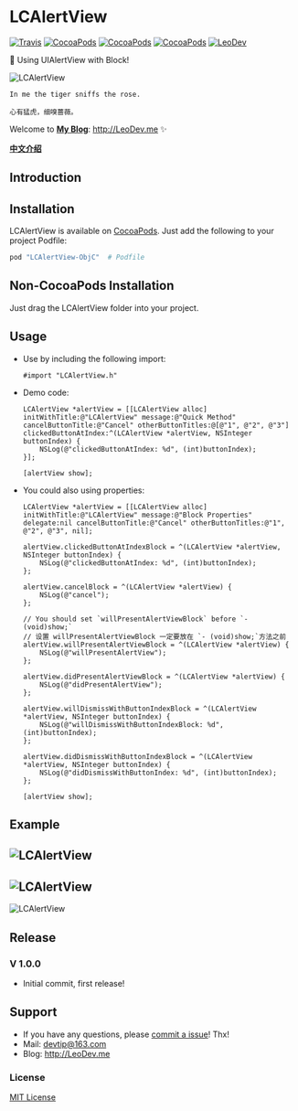 # LCAlertView

[![Travis](https://img.shields.io/travis/iTofu/LCAlertView.svg?style=flat)](https://travis-ci.org/iTofu/LCAlertView)
[![CocoaPods](https://img.shields.io/cocoapods/v/LCAlertView-ObjC.svg)](http://cocoadocs.org/docsets/LCAlertView-ObjC)
[![CocoaPods](https://img.shields.io/cocoapods/l/LCAlertView-ObjC.svg)](https://raw.githubusercontent.com/iTofu/LCAlertView/master/LICENSE)
[![CocoaPods](https://img.shields.io/cocoapods/p/LCAlertView-ObjC.svg)](http://cocoadocs.org/docsets/LCAlertView-ObjC)
[![LeoDev](https://img.shields.io/badge/blog-LeoDev.me-brightgreen.svg)](http://leodev.me)

🍭 Using UIAlertView with Block!

![LCAlertView](https://raw.githubusercontent.com/iTofu/LCAlertView/master/LCAlertView01.PNG)

````
In me the tiger sniffs the rose.

心有猛虎，细嗅蔷薇。
````

Welcome to **[My Blog](http://LeoDev.me)**: http://LeoDev.me ✨

[**中文介绍**](https://github.com/iTofu/LCAlertView/blob/master/README-zh_CN.md)



## Introduction



## Installation

LCAlertView is available on [CocoaPods](https://cocoapods.org/). Just add the following to your project Podfile:

````ruby
pod "LCAlertView-ObjC"  # Podfile
````



## Non-CocoaPods Installation

Just drag the LCAlertView folder into your project.



## Usage

* Use by including the following import:

  ````objc
  #import "LCAlertView.h"
  ````

* Demo code:

  ````objc
  LCAlertView *alertView = [[LCAlertView alloc] initWithTitle:@"LCAlertView" message:@"Quick Method" cancelButtonTitle:@"Cancel" otherButtonTitles:@[@"1", @"2", @"3"] clickedButtonAtIndex:^(LCAlertView *alertView, NSInteger buttonIndex) {
      NSLog(@"clickedButtonAtIndex: %d", (int)buttonIndex);
  }];

  [alertView show];
  ````

* You could also using properties:

  ````objc
  LCAlertView *alertView = [[LCAlertView alloc] initWithTitle:@"LCAlertView" message:@"Block Properties" delegate:nil cancelButtonTitle:@"Cancel" otherButtonTitles:@"1", @"2", @"3", nil];

  alertView.clickedButtonAtIndexBlock = ^(LCAlertView *alertView, NSInteger buttonIndex) {
      NSLog(@"clickedButtonAtIndex: %d", (int)buttonIndex);
  };

  alertView.cancelBlock = ^(LCAlertView *alertView) {
      NSLog(@"cancel");
  };

  // You should set `willPresentAlertViewBlock` before `- (void)show;`
  // 设置 willPresentAlertViewBlock 一定要放在 `- (void)show;`方法之前
  alertView.willPresentAlertViewBlock = ^(LCAlertView *alertView) {
      NSLog(@"willPresentAlertView");
  };

  alertView.didPresentAlertViewBlock = ^(LCAlertView *alertView) {
      NSLog(@"didPresentAlertView");
  };

  alertView.willDismissWithButtonIndexBlock = ^(LCAlertView *alertView, NSInteger buttonIndex) {
      NSLog(@"willDismissWithButtonIndexBlock: %d", (int)buttonIndex);
  };

  alertView.didDismissWithButtonIndexBlock = ^(LCAlertView *alertView, NSInteger buttonIndex) {
      NSLog(@"didDismissWithButtonIndex: %d", (int)buttonIndex);
  };

  [alertView show];
  ````



## Example

![LCAlertView](https://raw.githubusercontent.com/iTofu/LCAlertView/master/LCAlertView02.PNG)
---
![LCAlertView](https://raw.githubusercontent.com/iTofu/LCAlertView/master/LCAlertView03.PNG)
---
![LCAlertView](https://raw.githubusercontent.com/iTofu/LCAlertView/master/LCAlertView04.PNG)



## Release

### V 1.0.0

* Initial commit, first release!



## Support

* If you have any questions, please [commit a issue](https://github.com/LeoGod/LCAlertView/issues/new)! Thx!
* Mail: devtip@163.com
* Blog: http://LeoDev.me



### License

[MIT License](http://opensource.org/licenses/MIT)
